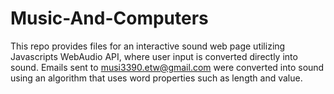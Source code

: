 # Music-And-Computers

This repo provides files for an interactive sound web page utilizing Javascripts WebAudio API, where user input is converted directly into sound. Emails sent to musi3390.etw@gmail.com were converted into sound using an algorithm that uses word properties such as length and value.